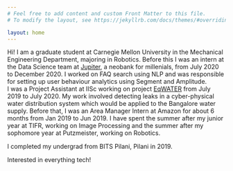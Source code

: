 ```yaml
---
# Feel free to add content and custom Front Matter to this file.
# To modify the layout, see https://jekyllrb.com/docs/themes/#overriding-theme-defaults

layout: home
---
```

Hi! I am a graduate student at Carnegie Mellon University in the Mechanical Engineering Department, majoring in Robotics.
Before this I was an intern at the Data Science team at [Jupiter](https://jupiter.money/), a neobank for millenials, from July 2020 to December 2020. I worked on FAQ search using NLP and was responsible for setting up user behaviour analytics using Segment and Amplitude.  
I was a Project Assistant at IISc working on project [EqWATER](https://imprint-india.org/intelligent-water-supply-network-monitoring-and-control-for-equitable-distribution-of-water-within-a-mega-city-eqwater) from July 2019 to July 2020. My work involved detecting leaks in a cyber-physical water distribution system which would be applied to the Bangalore water supply. Before that, I was an Area Manager Intern at Amazon for about 6 months from Jan 2019 to Jun 2019. I have spent the summer after my junior year at TIFR, working on Image Processing and the summer after my sophomore year at Putzmeister, working on Robotics.

I completed my undergrad from BITS Pilani, Pilani in 2019.


Interested in everything tech!  


[<i class="fab fa-linkedin fa-5x"></i>](https://in.linkedin.com/in/samiran-gode-901941178) [<i class="fab fa-github fa-5x"></i>](https://github.com/samirangode)

